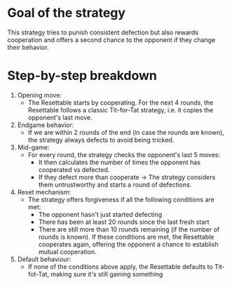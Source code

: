 # Goal of the strategy

This strategy tries to punish consistent defection but also rewards cooperation
and offers a second chance to the opponent if they change their behavior.

# Step-by-step breakdown
1. Opening move:
   * The Resettable starts by cooperating. For the next 4 rounds, the Resettable follows a classic
   Tit-for-Tat strategy, i.e. it copies the opponent's last move.
2. Endgame behavior:
   * If we are within 2 rounds of the end (in case the rounds are known),
   the strategy always defects to avoid being tricked.
3. Mid-game:
   * For every round, the strategy checks the opponent's last
   5 moves:
     * It then calculates the number of times the opponent has cooperated vs defected.
     * If they defect more than cooperate -> The strategy considers them untrustworthy and starts a round of defections.
4. Reset mechanism:
   * The strategy offers forgiveness if all the following conditions are met:
     * The opponent hasn't just started defecting
     * There has been at least 20 rounds since the last fresh start
     * There are still more than 10 rounds remaining (if the number of rounds is known).
   If these conditions are met, the Resettable cooperates again, offering the opponent
   a chance to establish mutual cooperation.
5. Default behaviour:
    * If none of the conditions above apply, the Resettable defaults to Tit-fot-Tat, making sure
   it's still gaining something